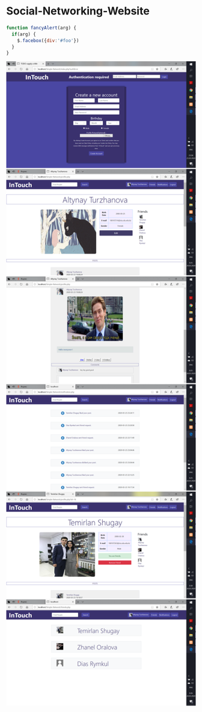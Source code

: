 # Social-Networking-Website
```javascript
function fancyAlert(arg) {
  if(arg) {
    $.facebox({div:'#foo'})
  }
}
```
![Image of login page](images/login.png)
![Image of main page](images/main_page.png)
![Image of posts page](images/posts_page.png)
![Image of notifications page](images/notifications.png)
![Image of friends page](images/friend.png)
![Image of friend's list page](images/list.png)

